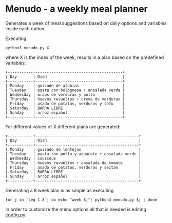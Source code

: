 # Menudo - a weekly meal planner

Generates a week of meal suggestions based on daily options and variables inside each option.

Executing

```
python3 menudo.py X
```
where X is the index of the week, results in a plan based on the predefined variables:

```
+-----------+--------------------------------------+
| Day       | Dish                                 |
+-----------+--------------------------------------+
| Monday    | guisado de alubias                   |
| Tuesday   | pasta con bolognesa + ensalada verde |
| Wednesday | wraps de verduras y pollo            |
| Thursday  | huevos revueltos + crema de verduras |
| Friday    | asado de patatas, verduras y tofu    |
| Saturday  | BARRA LIBRE                          |
| Sunday    | arroz español                        |
+-----------+--------------------------------------+
```
For different values of X different plans are generated:

```
+-----------+---------------------------------------------+
| Day       | Dish                                        |
+-----------+---------------------------------------------+
| Monday    | guisado de lentejas                         |
| Tuesday   | pasta con pollo y aguacate + ensalada verde |
| Wednesday | couscous                                    |
| Thursday  | huevos revueltos + ensalada de tomate       |
| Friday    | asado de patatas, verduras y seitan         |
| Saturday  | BARRA LIBRE                                 |
| Sunday    | arroz español                               |
+-----------+---------------------------------------------+
```

Generating a 8 week plan is as simple as executing
```
for j in `seq 1 8`; do echo "week $j"; python3 menudo.py $j ; done
```

In order to customize the menu options all that is needed is editing [config.py](config.py).
